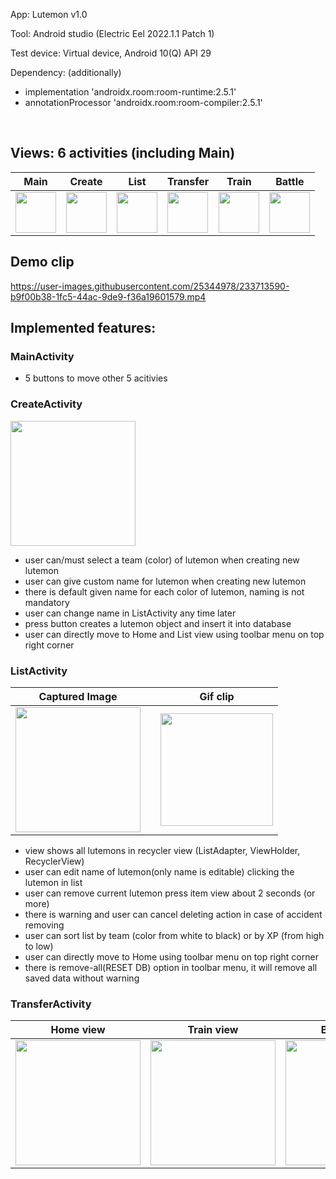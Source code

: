 App: Lutemon v1.0 

Tool: Android studio (Electric Eel 2022.1.1 Patch 1)

Test device: Virtual device, Android 10(Q) API 29


Dependency: (additionally) 
  - implementation 'androidx.room:room-runtime:2.5.1'
  - annotationProcessor 'androidx.room:room-compiler:2.5.1'


<br>

## Views: 6 activities (including Main)


|Main|Create|List|Transfer|Train|Battle|
|-|-|-|-|-|-|
|<kbd> <img src="https://user-images.githubusercontent.com/25344978/233714344-1e062f7f-5186-46a6-882a-f1947b7e99fc.png" width=65> </kbd>|<kbd> <img src="https://user-images.githubusercontent.com/25344978/233714388-0e88d0a6-a488-4372-8939-cdc81f0f938f.png" width=65> </kbd>|<kbd> <img src="https://user-images.githubusercontent.com/25344978/233714427-4ecbe079-ac9d-4573-b3b3-32ca8eba99c1.png" width=65> </kbd>|<kbd> <img src="https://user-images.githubusercontent.com/25344978/233714474-337f83e3-a14f-493c-9daf-014e5ba6f5c5.png" width=65> </kbd>|<kbd> <img src="https://user-images.githubusercontent.com/25344978/233714578-3587d739-6c30-4944-acca-92c8d4a71ead.png" width=65> </kbd>|<kbd> <img src="https://user-images.githubusercontent.com/25344978/233714519-1eb2884e-7959-4e0a-89d6-3c03b5d59743.png" width=65> </kbd>|



## Demo clip

https://user-images.githubusercontent.com/25344978/233713590-b9f00b38-1fc5-44ac-9de9-f36a19601579.mp4




## Implemented features:

### MainActivity 
   - 5 buttons to move other 5 acitivies


### CreateActivity

<kbd> <img src="https://user-images.githubusercontent.com/25344978/233714388-0e88d0a6-a488-4372-8939-cdc81f0f938f.png" width=200> </kbd>

   - user can/must select a team (color) of lutemon when creating new lutemon
   - user can give custom name for lutemon when creating new lutemon
   - there is default given name for each color of lutemon, naming is not mandatory 
   - user can change name in ListActivity any time later
   - press button creates a lutemon object and insert it into database
   - user can directly move to Home and List view using toolbar menu on top right corner


### ListActivity

|Captured Image||Gif clip|
|-|-|-|
|<kbd> <img src="https://user-images.githubusercontent.com/25344978/233714427-4ecbe079-ac9d-4573-b3b3-32ca8eba99c1.png" width=200> </kbd>| | <img src="https://user-images.githubusercontent.com/25344978/233719267-9fdf4561-a950-4757-9039-31fb4d3a944f.gif" width="180"> |

   - view shows all lutemons in recycler view (ListAdapter, ViewHolder, RecyclerView)
   - user can edit name of lutemon(only name is editable) clicking the lutemon in list 
   - user can remove current lutemon press item view about 2 seconds (or more)
   - there is warning and user can cancel deleting action in case of accident removing
   - user can sort list by team (color from white to black) or by XP (from high to low)
   - user can directly move to Home using toolbar menu on top right corner
   - there is remove-all(RESET DB) option in toolbar menu, it will remove all saved data without warning


### TransferActivity

|Home view|Train view|Battle view| 
|-|-|-|
|<kbd> <img src="https://user-images.githubusercontent.com/25344978/233722089-faa33b43-2858-4e64-a870-df40a64e2d08.png" width=200> </kbd>|<kbd> <img src="https://user-images.githubusercontent.com/25344978/233722098-d5c2560c-d279-4eb1-a3f1-f6a8d1d12fc9.png" width=200> </kbd> | <img src="https://user-images.githubusercontent.com/25344978/233722133-6c3bbf91-7a6f-4cc2-b52d-47fb03309dd7.png" width="200"> |



    
